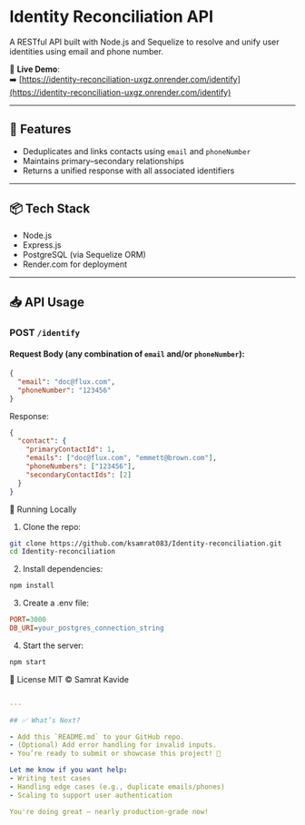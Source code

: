 # Identity Reconciliation API

A RESTful API built with Node.js and Sequelize to resolve and unify user identities using email and phone number.

🔗 **Live Demo**:  
➡️ [https://identity-reconciliation-uxgz.onrender.com/identify](https://identity-reconciliation-uxgz.onrender.com/identify)

---

## 🔧 Features

- Deduplicates and links contacts using `email` and `phoneNumber`
- Maintains primary–secondary relationships
- Returns a unified response with all associated identifiers

---

## 📦 Tech Stack

- Node.js
- Express.js
- PostgreSQL (via Sequelize ORM)
- Render.com for deployment

---

## 📥 API Usage

### POST `/identify`

#### Request Body (any combination of `email` and/or `phoneNumber`):
```json
{
  "email": "doc@flux.com",
  "phoneNumber": "123456"
}
```
Response:
```json
{
  "contact": {
    "primaryContactId": 1,
    "emails": ["doc@flux.com", "emmett@brown.com"],
    "phoneNumbers": ["123456"],
    "secondaryContactIds": [2]
  }
}
```

🚀 Running Locally
1. Clone the repo:
```bash
git clone https://github.com/ksamrat083/Identity-reconciliation.git
cd Identity-reconciliation
```
2. Install dependencies:
```bash
npm install
```
3. Create a .env file:
```ini
PORT=3000
DB_URI=your_postgres_connection_string
```
4. Start the server:
```bash
npm start
```

📄 License
MIT © Samrat Kavide

```yaml

---

## ✅ What’s Next?

- Add this `README.md` to your GitHub repo.
- (Optional) Add error handling for invalid inputs.
- You’re ready to submit or showcase this project! 💪

Let me know if you want help:
- Writing test cases
- Handling edge cases (e.g., duplicate emails/phones)
- Scaling to support user authentication

You're doing great — nearly production-grade now!
